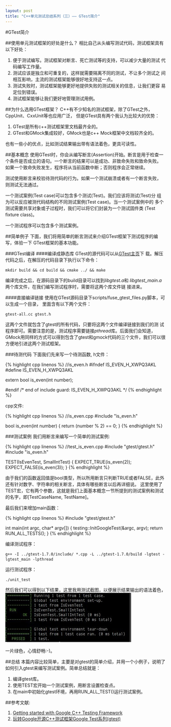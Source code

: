 ```yaml
---
layout: post
title: "C++单元测试总结系列（三）—— GTest简介"
---
```

#GTest简介

##使用单元测试框架的好处是什么？
相比自己从头编写测试代码，测试框架具有以下好处：

1. 便于测试编写。测试框架对断言、死亡测试等的支持，可以减少大量的测试
   代码编写工作量。
2. 测试应该是独立和可重复的，这样就需要隔离不同的测试，不让多个测试之
   间相互影响，主流的测试框架能够很好地支持这一点。
3. 测试失败时，测试框架能够更好地提供失败的测试相关的信息，让我们更容
   易定位到错误。
4. 测试框架能够让我们更好地管理测试用例。

##为什么选用GTest框架？
C++有不少知名的测试框架，除了GTest之外，CppUnit、CxxUnit等也应用广泛，
但是GTest具有两个我认为比较大的优势：

1. GTest是所有c++测试框架里文档最齐全的。
2. GTest和GMock集成较好，GMock也是c++ Mock框架中文档较齐全的。

也有一些小的优点，比如测试结果输出带有语法着色，更具可读性。

<!--more-->

##基本概念
使用GTest时，你会从编写断言(Assertion)开始。断言是用于检查一
个条件是否成立的语句。一个断言的结果可以是成功、非致命失败和致命失败。
如果一个致命失败发生，程序将从当前函数中断；否则程序会正常继续。

测试使用断言来校验待测代码的行为。如果一个测试崩溃或者有一个断言失败，
则测试无法通过。

一个测试案例(Test case)可以包含多个测试(Test)。我们应该将测试(Test)分
组为可以反应被测代码结构的不同测试案例(Test case)。当一个测试案例中的
多个测试需要共享对象或子过程时，我们可以将它们封装为一个测试固件类
(Test fixture class)。

一个测试程序可以包含多个测试案例。

##简单例子
下面，我们将用简单的断言测试来介绍GTest框架下测试程序的编写，体验一下
GTest框架的基本功能。

###GTest编译
####编译成静态库
GTest的源代码可以从[GTest主页](https://code.google.com/p/googletest)下
载。解压代码之后，在解压的代码目录下执行以下命令：

    mkdir build && cd build && cmake ../ && make

编译完成之后，在源码目录下的build目录可以找到*libgtest.a*和
*libgtest_main.a*两个库文件，在我们编写测试程序时，需要将这两个库文件链
接进来。

####直接编译链接
使用在GTest源码目录下scripts/fuse_gtest_files.py脚本，可以生成一个目录，
里面含有以下两个文件：

    gtest-all.cc gtest.h

这两个文件就包含了gtest的所有代码，只要将这两个文件编译链接到我们的测
试程序即可。需要注意的是，测试程序需要链接*pthread*库。后面我们会知道，
GMock用同样的方式可以得到包含了gtest和gmock代码的三个文件，我们可以很
方便地引进这两个测试框架。

###待测代码
下面我们先来写一个待测函数, h文件：

{% highlight cpp linenos %}
//is_even.h
#ifndef IS_EVEN_H_XWPQ3AKL
#define IS_EVEN_H_XWPQ3AKL

extern bool is_even(int number);

#endif /* end of include guard: IS_EVEN_H_XWPQ3AKL */
{% endhighlight %}

cpp文件:

{% highlight cpp linenos %}
//is_even.cpp
#include "is_even.h"

bool is_even(int number) {
    return (number % 2) == 0;
}
{% endhighlight %}

###测试案例
我们用断言来编写一个简单的测试案例:

{% highlight cpp linenos %}
//test_is_even.cpp
#include "gtest/gtest.h"
#include "is_even.h"

TEST(IsEvenTest, SmallIntTest) {
    EXPECT_TRUE(is_even(2));
    EXPECT_FALSE(is_even(3));
}
{% endhighlight %}

由于我们的函数返回值是bool类型，所以所用断言只判断TRUE或者FALSE，此外还有针对数字、字符串的相关断言，具体有哪些断言以后再详细说。
这里使用了TEST宏，它有两个参数，这就是我们上面基本概念一节所提到的测试案例和测试的名字，即[TestCaseName, TestName]。

最后我们来增加main函数：

{% highlight cpp linenos %}
#include "gtest/gtest.h"

int main(int argc, char* argv[]) {
    testing::InitGoogleTest(&argc, argv);
    return RUN_ALL_TESTS();
}
{% endhighlight %}

编译测试程序：

    g++ -I ../gtest-1.7.0/include/ *.cpp -L ../gtest-1.7.0/build -lgtest -lgtest_main -lpthread

运行测试程序：

    ./unit_test

然后我们可以得到以下结果，这里我用测试截图，以便展示结果输出的语法着色，![测试结果](/img/unit_test_pic1.jpg)

一片绿色，心情舒畅:-)。

##总结
本篇内容比较简单，主要是对gtest的简单介绍，并用一个小例子，说明了如何引入gtest来编写测试案例。简单总结就是：
1. 编译gtest库。
2. 使用TEST宏开始一个测试案例，用断言设置检查点。
3. 在main中初始化gtest环境，再用RUN_ALL_TEST()运行测试案例。

##参考文献:
1. [Getting started with Google C++ Testing Framework](https://code.google.com/p/googletest/wiki/V1_7_Primer#Introduction:_Why_Google_C++_Testing_Framework?)
2. [玩转Google开源C++测试框架Google Test系列(gtest)](http://www.cnblogs.com/coderzh/archive/2009/04/06/1426758.html)
